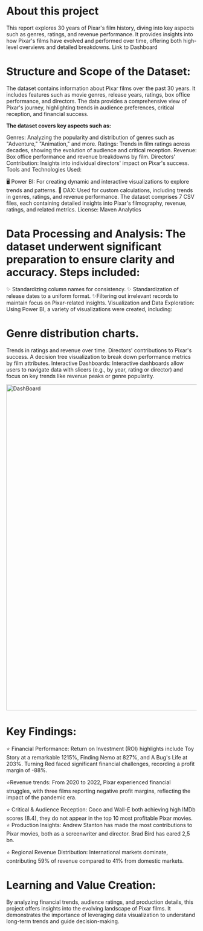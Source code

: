# About this project
This report explores 30 years of Pixar's film history, diving into key aspects such as genres, ratings, and revenue performance. It provides insights into how Pixar's films have evolved and performed over time, offering both high-level overviews and detailed breakdowns.
Link to Dashboard

# Structure and Scope of the Dataset:

The dataset contains information about Pixar films over the past 30 years. It includes features such as movie genres, release years, ratings, box office performance, and directors. The data provides a comprehensive view of Pixar's journey, highlighting trends in audience preferences, critical reception, and financial success.

**The dataset covers key aspects such as:**

Genres: Analyzing the popularity and distribution of genres such as "Adventure," "Animation," and more.
Ratings: Trends in film ratings across decades, showing the evolution of audience and critical reception.
Revenue: Box office performance and revenue breakdowns by film.
Directors' Contribution: Insights into individual directors' impact on Pixar's success.
Tools and Technologies Used:

🖥️ Power BI: For creating dynamic and interactive visualizations to explore trends and patterns.
🔢 DAX: Used for custom calculations, including trends in genres, ratings, and revenue performance.
The dataset comprises 7 CSV files, each containing detailed insights into Pixar's filmography, revenue, ratings, and related metrics. License: Maven Analytics

# Data Processing and Analysis: The dataset underwent significant preparation to ensure clarity and accuracy. Steps included:

✨ Standardizing column names for consistency.
✨ Standardization of release dates to a uniform format.
✨Filtering out irrelevant records to maintain focus on Pixar-related insights.
Visualization and Data Exploration: Using Power BI, a variety of visualizations were created, including:

# Genre distribution charts.
Trends in ratings and revenue over time.
Directors' contributions to Pixar's success.
A decision tree visualization to break down performance metrics by film attributes.
Interactive Dashboards: Interactive dashboards allow users to navigate data with slicers (e.g., by year, rating or director) and focus on key trends like revenue peaks or genre popularity.

<img width="863" alt="DashBoard" src="https://github.com/user-attachments/assets/8f497e69-724e-4784-b7a3-387ff2b18ea8" />

# Key Findings:

⭐ Financial Performance: Return on Investment (ROI) highlights include Toy Story at a remarkable 1215%, Finding Nemo at 827%, and A Bug's Life at 203%. Turning Red faced significant financial challenges, recording a profit margin of -88%.

⭐Revenue trends: From 2020 to 2022, Pixar experienced financial struggles, with three films reporting negative profit margins, reflecting the impact of the pandemic era.

⭐ Critical & Audience Reception: Coco and Wall-E both achieving high IMDb scores (8.4), they do not appear in the top 10 most profitable Pixar movies. ⭐ Production Insights: Andrew Stanton has made the most contributions to Pixar movies, both as a screenwriter and director. Brad Bird has eared 2,5 bn.

⭐ Regional Revenue Distribution: International markets dominate, contributing 59% of revenue compared to 41% from domestic markets.

# Learning and Value Creation:

By analyzing financial trends, audience ratings, and production details, this project offers insights into the evolving landscape of Pixar films. It demonstrates the importance of leveraging data visualization to understand long-term trends and guide decision-making.
